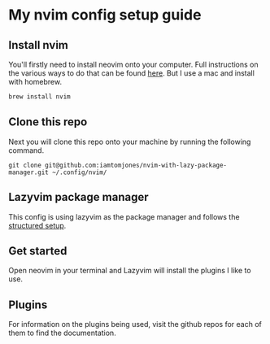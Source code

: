 # My nvim config setup guide

## Install nvim

You'll firstly need to install neovim onto your computer. Full instructions on the various ways to do that can be found [here](https://github.com/neovim/neovim/blob/master/INSTALL.md). But I use a mac and install with homebrew.

```bash
brew install nvim
```

## Clone this repo

Next you will clone this repo onto your machine by running the following command.

```
git clone git@github.com:iamtomjones/nvim-with-lazy-package-manager.git ~/.config/nvim/
```

## Lazyvim package manager

This config is using lazyvim as the package manager and follows the [structured setup](https://lazy.folke.io/installation).

## Get started

Open neovim in your terminal and Lazyvim will install the plugins I like to use.

## Plugins

For information on the plugins being used, visit the github repos for each of them to find the documentation.
